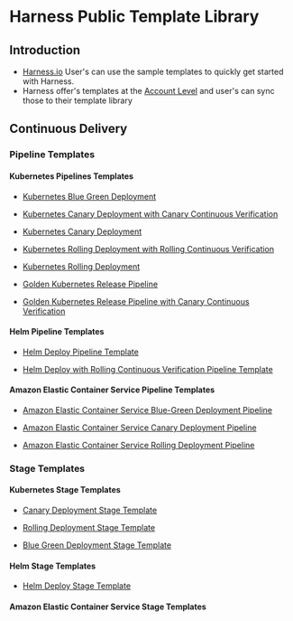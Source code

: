 # Harness Public Template Library

## Introduction

- [Harness.io](https://www.harness.io/) User's can use the sample templates to quickly get started with Harness. 
- Harness offer's templates at the [Account Level](https://developer.harness.io/docs/platform/Templates/template#templates-at-scopes) and user's can sync those to their template library

## Continuous Delivery

### Pipeline Templates

#### Kubernetes Pipelines Templates

- [Kubernetes Blue Green Deployment](https://github.com/thisrohangupta/harness-consumer-templates-library/blob/main/Pipelines/cd/kubernetes/kubernetes-blue-green-deployment-pipeline.md)

- [Kubernetes Canary Deployment with Canary Continuous Verification](https://github.com/thisrohangupta/harness-consumer-templates-library/blob/main/Pipelines/cd/kubernetes/kubernetes-canary-cv-pipeline.md)

- [Kubernetes Canary Deployment](https://github.com/thisrohangupta/harness-consumer-templates-library/blob/main/Pipelines/cd/kubernetes/kubernetes-canary-deployment-pipeline.md)

- [Kubernetes Rolling Deployment with Rolling Continuous Verification](https://github.com/thisrohangupta/harness-consumer-templates-library/blob/main/Pipelines/cd/kubernetes/kubernetes-rolling-cv-pipeline.md)

- [Kubernetes Rolling Deployment](https://github.com/thisrohangupta/harness-consumer-templates-library/blob/main/Pipelines/cd/kubernetes/kubernetes-rolling-deployment-pipeline.md)

- [Golden Kubernetes Release Pipeline](https://github.com/thisrohangupta/harness-consumer-templates-library/blob/main/Pipelines/cd/kubernetes/kubernetes-golden-pipeline-sample.md)

- [Golden Kubernetes Release Pipeline with Canary Continuous Verification](https://github.com/thisrohangupta/harness-consumer-templates-library/blob/main/Pipelines/cd/kubernetes/kubernetes-golden-pipeline-sample-cv.md)

#### Helm Pipeline Templates

- [Helm Deploy Pipeline Template](https://github.com/thisrohangupta/harness-consumer-templates-library/blob/main/Pipelines/cd/helm/native-helm-deployment.md)

- [Helm Deploy with Rolling Continuous Verification Pipeline Template](https://github.com/thisrohangupta/harness-consumer-templates-library/blob/main/Pipelines/cd/helm/native-helm-deployment-cv.md)

#### Amazon Elastic Container Service Pipeline Templates

- [Amazon Elastic Container Service Blue-Green Deployment Pipeline](https://github.com/thisrohangupta/harness-consumer-templates-library/blob/main/Pipelines/cd/amazon-elastic-container-services/ecs-bluegreen.md)

- [Amazon Elastic Container Service Canary Deployment Pipeline](https://github.com/thisrohangupta/harness-consumer-templates-library/blob/main/Pipelines/cd/amazon-elastic-container-services/ecs-canary.md)

- [Amazon Elastic Container Service Rolling Deployment Pipeline](https://github.com/thisrohangupta/harness-consumer-templates-library/blob/main/Pipelines/cd/amazon-elastic-container-services/ecs-rolling.md)




### Stage Templates

#### Kubernetes Stage Templates

- [Canary Deployment Stage Template](https://github.com/thisrohangupta/harness-consumer-templates-library/blob/main/Stage/cd/kubernetes/canary-k8s-deployment.md)

- [Rolling Deployment Stage Template](https://github.com/thisrohangupta/harness-consumer-templates-library/blob/main/Stage/cd/kubernetes/rolling-k8s-deployment.md)

- [Blue Green Deployment Stage Template](https://github.com/thisrohangupta/harness-consumer-templates-library/blob/main/Stage/cd/kubernetes/blue-green-k8s-deployment.md)

#### Helm Stage Templates

- [Helm Deploy Stage Template](https://github.com/thisrohangupta/harness-consumer-templates-library/blob/main/Stage/cd/helm/helm-deployment.md)

#### Amazon Elastic Container Service Stage Templates

